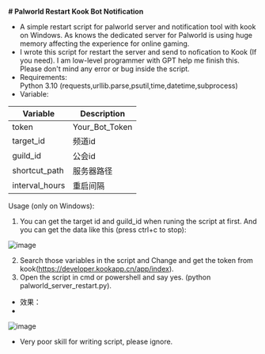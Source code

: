 **# Palworld Restart Kook Bot Notification**
* A simple restart script for palworld server and notification tool with kook on Windows. As knows the dedicated server for Palworld is using huge memory affecting the experience for online gaming.  
* I wrote this script for restart the server and send to nofication to Kook (If you need). I am low-level programmer with GPT help me finish this. Please don't mind any error or bug inside the script.  
* Requirements:  
Python 3.10 (requests,urllib.parse,psutil,time,datetime,subprocess)  
* Variable:

| Variable | Description |
| --- | --- |
| token | Your_Bot_Token |
| target_id | 频道id |
| guild_id | 公会id |
| shortcut_path | 服务器路径 |
| interval_hours | 重启间隔 |

Usage (only on Windows):
1. You can get the target id and guild_id when runing the script at first. And you can get the data like this (press ctrl+c to stop):

![image](https://github.com/wtfllix/palworldrestartkook/assets/118681340/f5454e64-729e-42c5-a990-c05e6bb27dde)

2. Search those variables in the script and Change and get the token from kook(https://developer.kookapp.cn/app/index).
3. Open the script in cmd or powershell and say yes. (python palworld_server_restart.py).


* 效果：
* 
![image](https://github.com/wtfllix/palworldrestartkook/assets/118681340/7f23ca13-47ab-4640-8c81-d37c5ab03a64)


* Very poor skill for writing script, please ignore.
  
